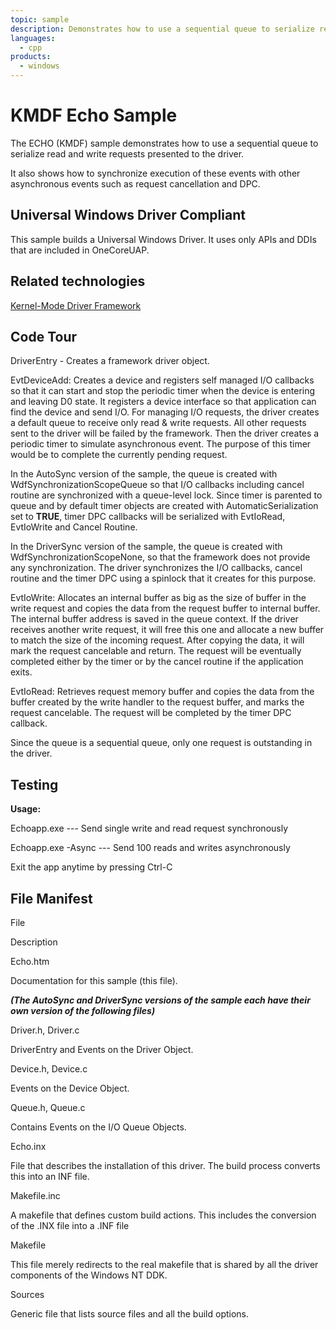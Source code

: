 ```yaml
---
topic: sample
description: Demonstrates how to use a sequential queue to serialize read and write requests presented to the driver.
languages:
  - cpp
products:
  - windows
---
```


<!---
    name: KMDF Echo Sample
    platform: KMDF
    language: cpp
    category: General WDF
    description: Demonstrates how to use a sequential queue to serialize read and write requests presented to the driver.
    samplefwlink: http://go.microsoft.com/fwlink/p/?LinkId=617706
--->

# KMDF Echo Sample

The ECHO (KMDF) sample demonstrates how to use a sequential queue to serialize read and write requests presented to the driver.

It also shows how to synchronize execution of these events with other asynchronous events such as request cancellation and DPC.

## Universal Windows Driver Compliant

This sample builds a Universal Windows Driver. It uses only APIs and DDIs that are included in OneCoreUAP.

## Related technologies

[Kernel-Mode Driver Framework](http://msdn.microsoft.com/en-us/library/windows/hardware/ff544396)

## Code Tour

DriverEntry - Creates a framework driver object.

EvtDeviceAdd: Creates a device and registers self managed I/O callbacks so that it can start and stop the periodic timer when the device is entering and leaving D0 state. It registers a device interface so that application can find the device and send I/O. For managing I/O requests, the driver creates a default queue to receive only read & write requests. All other requests sent to the driver will be failed by the framework. Then the driver creates a periodic timer to simulate asynchronous event. The purpose of this timer would be to complete the currently pending request.

In the AutoSync version of the sample, the queue is created with WdfSynchronizationScopeQueue so that I/O callbacks including cancel routine are synchronized with a queue-level lock. Since timer is parented to queue and by default timer objects are created with AutomaticSerialization set to **TRUE**, timer DPC callbacks will be serialized with EvtIoRead, EvtIoWrite and Cancel Routine.

In the DriverSync version of the sample, the queue is created with WdfSynchronizationScopeNone, so that the framework does not provide any synchronization. The driver synchronizes the I/O callbacks, cancel routine and the timer DPC using a spinlock that it creates for this purpose.

EvtIoWrite: Allocates an internal buffer as big as the size of buffer in the write request and copies the data from the request buffer to internal buffer. The internal buffer address is saved in the queue context. If the driver receives another write request, it will free this one and allocate a new buffer to match the size of the incoming request. After copying the data, it will mark the request cancelable and return. The request will be eventually completed either by the timer or by the cancel routine if the application exits.

EvtIoRead: Retrieves request memory buffer and copies the data from the buffer created by the write handler to the request buffer, and marks the request cancelable. The request will be completed by the timer DPC callback.

Since the queue is a sequential queue, only one request is outstanding in the driver.

## Testing

**Usage:**

Echoapp.exe --- Send single write and read request synchronously

Echoapp.exe -Async --- Send 100 reads and writes asynchronously

Exit the app anytime by pressing Ctrl-C

## File Manifest

File

Description

Echo.htm

Documentation for this sample (this file).

***(The AutoSync and DriverSync versions of the sample each have their own version of the following files)***

Driver.h, Driver.c

DriverEntry and Events on the Driver Object.

Device.h, Device.c

Events on the Device Object.

Queue.h, Queue.c

Contains Events on the I/O Queue Objects.

Echo.inx

File that describes the installation of this driver. The build process converts this into an INF file.

Makefile.inc

A makefile that defines custom build actions. This includes the conversion of the .INX file into a .INF file

Makefile

This file merely redirects to the real makefile that is shared by all the driver components of the Windows NT DDK.

Sources

Generic file that lists source files and all the build options.
